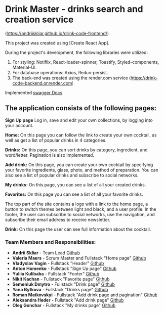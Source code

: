 # Drink Master - drinks search and creation service

(https://andriiskliar.github.io/drink-code-frontend/)

This project was created using [Create React App].

During the project's development, the following libraries were utilized:

   1. For styling: Notiflix, React-loader-spinner, Toastify, Styled-components, Material-UI.
   2. For database operations: Axios, Redux-persist.
   3. The back-end was created using the render.com service (https://drink-code-backend.onrender.com)

Implemented [swagger Docs](https://drink-code-backend.onrender.com/api-docs)

## The application consists of the following pages:

**Sign Up page** Log in, save and edit your own collections,
by logging into your account.

**Home:** On this page you can follow the link to create your own cocktail, as well as get a list of popular drinks in 4 categories.

**Drinks:** On this page, you can sort drinks by category, ingredient, and word/letter. Pagination is also implemented.

**Add drink:** On this page, you can create your own cocktail by specifying your favorite ingredients, glass, photo, and method of preparation. You can also see a list of popular drinks and subscribe to social networks.

**My drinks:** On this page, you can see a list of all your created drinks.

**Favorites:** On this page you can see a list of all your favorite drinks.

The top part of the site contains a logo with a link to the home page, a button to switch themes between light and black, and a user profile. In the footer, the user can subscribe to social networks, use the navigation, and subscribe their email address to receive newsletter.

**Drink:** On this page the user can see full information about the cocktail.

### Team Members and Responsibilities:

- **Andrii Skliar** - Team Lead [Github][1]
- **Valeria Maers** - Scrum Master and Fullstack "Home page" [Github][2]
- **Vladyslav Vagin** - Fullstack "Header" [Github][3]
- **Anton Homenko** - Fullstack "Sign Up page" [Github][4]
- **Yuliia Kulibaba** - Fullstack "Footer" [Github][5]
- **Nikit Kachan** - Fullstack "Favorite page" [Github][6]
- **Semeniuk Dmytro** - Fullstack "Drink page" [Github][7]
- **Yana Bytkova** - Fullstack "Drinks page" [Github][8]
- **Roman Matkovskyi** - Fullstack "Add drink page and pagination" [Github][9]
- **Aleksandra Heder** - Fullstack "Add drink page" [Github][10]
- **Oleg Gonchar** - Fullstack "My drinks page" [Github][11]

[1]: https://github.com/AndriiSkliar
[2]: https://github.com/maershaa
[3]: https://github.com/VladyslavVagin
[4]: https://github.com/AntKhom
[5]: https://github.com/KulibabaYuliia
[6]: https://github.com/nikitkachan
[7]: https://github.com/Jo1ner
[8]: https://github.com/YanaBytkova
[9]: https://github.com/RomanMatkovskyi
[10]: https://github.com/19Aleksandra95
[11]: https://github.com/oleg44444